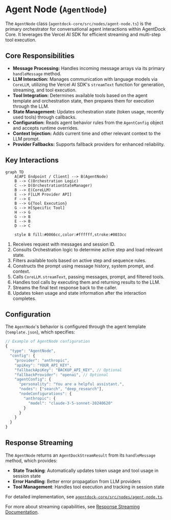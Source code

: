 # Agent Node (`AgentNode`)

The `AgentNode` class (`agentdock-core/src/nodes/agent-node.ts`) is the primary orchestrator for conversational agent interactions within AgentDock Core. It leverages the Vercel AI SDK for efficient streaming and multi-step tool execution.

## Core Responsibilities

- **Message Processing:** Handles incoming message arrays via its primary `handleMessage` method.
- **LLM Interaction:** Manages communication with language models via `CoreLLM`, utilizing the Vercel AI SDK's `streamText` function for generation, streaming, and tool execution.
- **Tool Integration:** Determines available tools based on the agent template and orchestration state, then prepares them for execution through the LLM.
- **State Management:** Updates orchestration state (token usage, recently used tools) through callbacks.
- **Configuration:** Reads agent behavior rules from the `AgentConfig` object and accepts runtime overrides.
- **Context Injection:** Adds current time and other relevant context to the LLM prompt.
- **Provider Fallbacks:** Supports fallback providers for enhanced reliability.

## Key Interactions

```mermaid
graph TD
    A[API Endpoint / Client] --> B(AgentNode)
    B --> C(Orchestration Logic)
    C --> D(OrchestrationStateManager)
    B --> E(CoreLLM)
    E --> F[LLM Provider API]
    F --> E
    B --> G{Tool Execution}
    G --> H[Specific Tool]
    H --> G
    G --> B
    E --> B
    D --> C

    style B fill:#0066cc,color:#ffffff,stroke:#0033cc
```

1.  Receives request with messages and session ID.
2.  Consults Orchestration logic to determine active step and load relevant state.
3.  Filters available tools based on active step and sequence rules.
4.  Constructs the prompt using message history, system prompt, and context.
5.  Calls `CoreLLM.streamText`, passing messages, prompt, and filtered tools.
6.  Handles tool calls by executing them and returning results to the LLM.
7.  Streams the final text response back to the caller.
8.  Updates token usage and state information after the interaction completes.

## Configuration

The `AgentNode`'s behavior is configured through the agent template (`template.json`), which specifies:

```typescript
// Example of AgentNode configuration
{
  "type": "AgentNode",
  "config": {
    "provider": "anthropic",
    "apiKey": "YOUR_API_KEY",
    "fallbackApiKey": "BACKUP_API_KEY", // Optional
    "fallbackProvider": "openai", // Optional
    "agentConfig": {
      "personality": "You are a helpful assistant.",
      "nodes": ["search", "deep_research"],
      "nodeConfigurations": {
        "anthropic": {
          "model": "claude-3-5-sonnet-20240620"
        }
      }
    }
  }
}
```

## Response Streaming

The `AgentNode` returns an `AgentDockStreamResult` from its `handleMessage` method, which provides:

- **State Tracking**: Automatically updates token usage and tool usage in session state
- **Error Handling**: Better error propagation from LLM providers
- **Tool Management**: Handles tool execution and tracking in session state

For detailed implementation, see [`agentdock-core/src/nodes/agent-node.ts`](../../agentdock-core/src/nodes/agent-node.ts).

For more about streaming capabilities, see [Response Streaming Documentation](./core/response-streaming.md).
